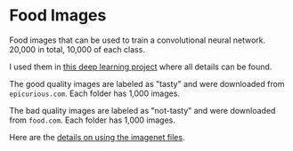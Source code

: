 # Food Images
Food images that can be used to train a convolutional neural network. 20,000 in total, 10,000 of each class.

I used them in [this deep learning project](https://github.com/carlespoles/DSCI6051-student) where all details can be found.

The good quality images are labeled as "tasty" and were downloaded from `epicurious.com`. Each folder has 1,000 images.

The bad quality images are labeled as "not-tasty" and were downloaded from `food.com`. Each folder has 1,000 images.

Here are the [details on using the imagenet files](https://github.com/carlespoles/DSCI6051-student/blob/master/17-transfer-learning-InceptionV3-data-prep-1.ipynb).
